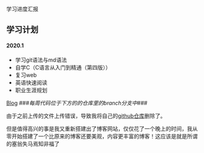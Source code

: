 学习进度汇报

## 学习计划
#### 2020.1

 * 学习git语法与md语法
 * 自学C（C语言从入门到精通（第四版））
 * 复习web
 * 英语快速阅读
 * 职业生涯规划


[Blog](xiaochen523.top)                     ###*每周代码位于下方的的仓库里的branch分支中*###

由于之前上传的文件上传错误，导致我将自己的[github仓库](https://github.com/xiaochen523/xiaochen523.github.io)删除了。

但是值得高兴的事是我又重新搭建出了博客网站，仅仅花了一个晚上的时间，我从零开始搭建了一个比原来的博客还要美观，内容更丰富的博客！这应该是就是所谓的塞翁失马焉知非福了
